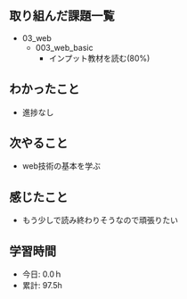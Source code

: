## 取り組んだ課題一覧
- 03_web
  - 003_web_basic
    - インプット教材を読む(80%)

## わかったこと
- 進捗なし
 
## 次やること
- web技術の基本を学ぶ

## 感じたこと
- もう少しで読み終わりそうなので頑張りたい

## 学習時間
- 今日: 0.0ｈ
- 累計: 97.5h
